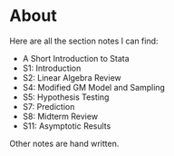 # About

Here are all the section notes I can find:

- A Short Introduction to Stata
- S1: Introduction
- S2: Linear Algebra Review
- S4: Modified GM Model and Sampling
- S5: Hypothesis Testing
- S7: Prediction
- S8: Midterm Review
- S11: Asymptotic Results

Other notes are hand written.